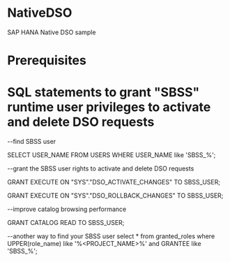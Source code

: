 # NativeDSO
SAP HANA Native DSO sample

# Prerequisites

# SQL statements to grant "SBSS" runtime user privileges to activate and delete DSO requests

--find SBSS user

SELECT USER_NAME FROM USERS WHERE USER_NAME like 'SBSS_%';

--grant the SBSS user rights to activate and delete DSO requests

GRANT EXECUTE ON "SYS"."DSO_ACTIVATE_CHANGES" TO SBSS_USER;

GRANT EXECUTE ON "SYS"."DSO_ROLLBACK_CHANGES" TO SBSS_USER;

--improve catalog browsing performance

GRANT CATALOG READ TO SBSS_USER;

--another way to find your SBSS user
select * from granted_roles where UPPER(role_name) like '%<PROJECT_NAME>%' and GRANTEE like 'SBSS_%';
